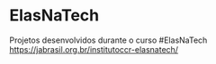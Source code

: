 # ElasNaTech
Projetos desenvolvidos durante o curso #ElasNaTech
https://jabrasil.org.br/institutoccr-elasnatech/
